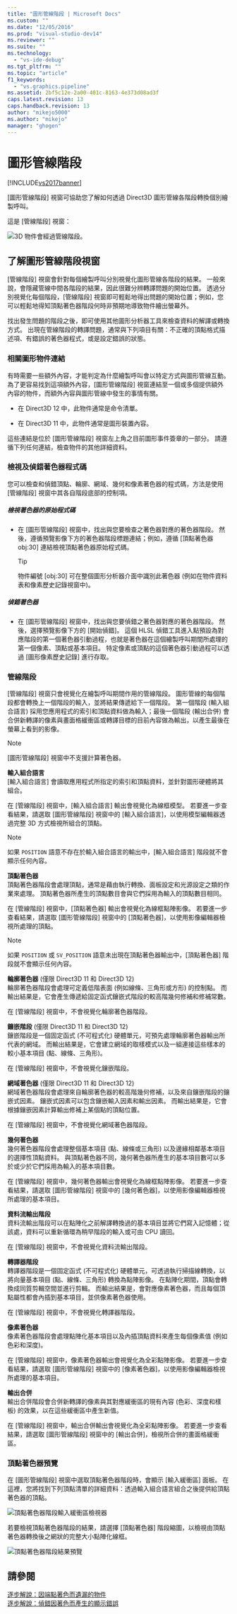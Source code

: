 ```yaml
---
title: "圖形管線階段 | Microsoft Docs"
ms.custom: ""
ms.date: "12/05/2016"
ms.prod: "visual-studio-dev14"
ms.reviewer: ""
ms.suite: ""
ms.technology: 
  - "vs-ide-debug"
ms.tgt_pltfrm: ""
ms.topic: "article"
f1_keywords: 
  - "vs.graphics.pipeline"
ms.assetid: 2bf5c12e-2a00-401c-8163-4e373d08ad3f
caps.latest.revision: 13
caps.handback.revision: 13
author: "mikejo5000"
ms.author: "mikejo"
manager: "ghogen"
---
```

# 圖形管線階段
[!INCLUDE[vs2017banner](../code-quality/includes/vs2017banner.md)]

\[圖形管線階段\] 視窗可協助您了解如何透過 Direct3D 圖形管線各階段轉換個別繪製呼叫。  
  
 這是 \[管線階段\] 視窗：  
  
 ![3D 物件會經過管線階段。](../debugger/media/gfx_diag_demo_pipeline_stages_orientation.png "gfx\_diag\_demo\_pipeline\_stages\_orientation")  
  
## 了解圖形管線階段視窗  
 \[管線階段\] 視窗會針對每個繪製呼叫分別視覺化圖形管線各階段的結果。  一般來說，會隱藏管線中間各階段的結果，因此很難分辨轉譯問題的開始位置。  透過分別視覺化每個階段，\[管線階段\] 視窗即可輕鬆地得出問題的開始位置；例如，您可以輕鬆地得知頂點著色器階段何時非預期地導致物件繪出螢幕外。  
  
 找出發生問題的階段之後，即可使用其他圖形分析器工具來檢查資料的解譯或轉換方式。  出現在管線階段的轉譯問題，通常與下列項目有關：不正確的頂點格式描述項、有錯誤的著色器程式，或是設定錯誤的狀態。  
  
### 相關圖形物件連結  
 有時需要一些額外內容，才能判定為什麼繪製呼叫會以特定方式與圖形管線互動。  為了更容易找到這項額外內容，\[圖形管線階段\] 視窗連結至一個或多個提供額外內容的物件，而額外內容與圖形管線中發生的事情有關。  
  
-   在 Direct3D 12 中，此物件通常是命令清單。  
  
-   在 Direct3D 11 中，此物件通常是圖形裝置內容。  
  
 這些連結是位於 \[圖形管線階段\] 視窗左上角之目前圖形事件簽章的一部分。  請遵循下列任何連結，檢查物件的其他詳細資料。  
  
### 檢視及偵錯著色器程式碼  
 您可以檢查和偵錯頂點、輪廓、網域、幾何和像素著色器的程式碼，方法是使用 \[管線階段\] 視窗中其各自階段底部的控制項。  
  
##### 檢視著色器的原始程式碼  
  
-   在 \[圖形管線階段\] 視窗中，找出與您要檢查之著色器對應的著色器階段。  然後，遵循預覽影像下方的著色器階段標題連結；例如，遵循 \[頂點著色器 obj:30\] 連結檢視頂點著色器原始程式碼。  
  
    > [!TIP]
    >  物件編號 \[obj:30\] 可在整個圖形分析器介面中識別此著色器 \(例如在物件資料表和像素歷史記錄視窗中\)。  
  
##### 偵錯著色器  
  
-   在 \[圖形管線階段\] 視窗中，找出與您要偵錯之著色器對應的著色器階段。  然後，選擇預覽影像下方的 \[開始偵錯\]。  這個 HLSL 偵錯工具進入點預設為對應階段的第一個著色器引動過程，也就是著色器在這個繪製呼叫期間所處理的第一個像素、頂點或基本項目。  特定像素或頂點的這個著色器引動過程可以透過 \[圖形像素歷史記錄\] 進行存取。  
  
### 管線階段  
 \[管線階段\] 視窗只會視覺化在繪製呼叫期間作用的管線階段。  圖形管線的每個階段都會轉換上一個階段的輸入，並將結果傳遞給下一個階段。  第一個階段 \(輸入組合語言\) 採用您應用程式的索引和頂點資料做為輸入；最後一個階段 \(輸出合併\) 會合併新轉譯的像素與畫面格緩衝區或轉譯目標的目前內容做為輸出，以產生最後在螢幕上看到的影像。  
  
> [!NOTE]
>  \[圖形管線階段\] 視窗中不支援計算著色器。  
  
 **輸入組合語言**  
 \[輸入組合語言\] 會讀取應用程式所指定的索引和頂點資料，並針對圖形硬體將其組合。  
  
 在 \[管線階段\] 視窗中，\[輸入組合語言\] 輸出會視覺化為線框模型。  若要進一步查看結果，請選取 \[圖形管線階段\] 視窗中的 \[輸入組合語言\]，以使用模型編輯器透過完整 3D 方式檢視所組合的頂點。  
  
> [!NOTE]
>  如果 `POSITION` 語意不存在於輸入組合語言的輸出中，\[輸入組合語言\] 階段就不會顯示任何內容。  
  
 **頂點著色器**  
 頂點著色器階段會處理頂點，通常是藉由執行轉換、面板設定和光源設定之類的作業來處理。  頂點著色器所產生的頂點數目會與它們採用為輸入的頂點數目相同。  
  
 在 \[管線階段\] 視窗中，\[頂點著色器\] 輸出會視覺化為線框點陣影像。  若要進一步查看結果，請選取 \[圖形管線階段\] 視窗中的 \[頂點著色器\]，以使用影像編輯器檢視所處理的頂點。  
  
> [!NOTE]
>  如果 `POSITION` 或 `SV_POSITION` 語意未出現在頂點著色器輸出中，\[頂點著色器\] 階段就不會顯示任何內容。  
  
 **輪廓著色器** \(僅限 Direct3D 11 和 Direct3D 12\)  
 輪廓著色器階段會處理可定義低階表面 \(例如線條、三角形或方形\) 的控制點。  而輸出結果是，它會產生傳遞給固定函式鑲嵌式階段的較高階幾何修補和修補常數。  
  
 在 \[管線階段\] 視窗中，不會視覺化輪廓著色器階段。  
  
 **鑲嵌階段** \(僅限 Direct3D 11 和 Direct3D 12\)  
 鑲嵌階段是一個固定函式 \(不可程式化\) 硬體單元，可預先處理輪廓著色器輸出所代表的網域。  而輸出結果是，它會建立網域的取樣模式以及一組連接這些樣本的較小基本項目 \(點、線條、三角形\)。  
  
 在 \[管線階段\] 視窗中，不會視覺化鑲嵌階段。  
  
 **網域著色器** \(僅限 Direct3D 11 和 Direct3D 12\)  
 網域著色器階段會處理來自輪廓著色器的較高階幾何修補，以及來自鑲嵌階段的鑲嵌式因素。  鑲嵌式因素可以包含鑲嵌輸入因素和輸出因素。  而輸出結果是，它會根據鑲嵌因素計算輸出修補上某個點的頂點位置。  
  
 在 \[管線階段\] 視窗中，不會視覺化網域著色器階段。  
  
 **幾何著色器**  
 幾何著色器階段會處理整個基本項目 \(點、線條或三角形\) 以及邊緣相鄰基本項目的選擇性頂點資料。  與頂點著色器不同，幾何著色器所產生的基本項目數可以多於或少於它們採用為輸入的基本項目數。  
  
 在 \[管線階段\] 視窗中，幾何著色器輸出會視覺化為線框點陣影像。  若要進一步查看結果，請選取 \[圖形管線階段\] 視窗中的 \[幾何著色器\]，以使用影像編輯器檢視所處理的基本項目。  
  
 **資料流輸出階段**  
 資料流輸出階段可以在點陣化之前解譯轉換過的基本項目並將它們寫入記憶體；從該處，資料可以重新循環為稍早階段的輸入或可由 CPU 讀回。  
  
 在 \[管線階段\] 視窗中，不會視覺化資料流輸出階段。  
  
 **轉譯器階段**  
 轉譯器階段是一個固定函式 \(不可程式化\) 硬體單元，可透過執行掃描線轉換，以將向量基本項目 \(點、線條、三角形\) 轉換為點陣影像。  在點陣化期間，頂點會轉換成同質剪輯空間並進行剪輯。  而輸出結果是，會對應像素著色器，而且每個頂點屬性都會內插到基本項目，並供像素著色器使用。  
  
 在 \[管線階段\] 視窗中，不會視覺化轉譯器階段。  
  
 **像素著色器**  
 像素著色器階段會處理點陣化基本項目以及內插頂點資料來產生每個像素值 \(例如色彩和深度\)。  
  
 在 \[管線階段\] 視窗中，像素著色器輸出會視覺化為全彩點陣影像。  若要進一步查看結果，請選取 \[圖形管線階段\] 視窗中的 \[像素著色器\]，以使用影像編輯器檢視所處理的基本項目。  
  
 **輸出合併**  
 輸出合併階段會合併新轉譯的像素與其對應緩衝區的現有內容 \(色彩、深度和樣板\) 的效果，以在這些緩衝區中產生新值。  
  
 在 \[管線階段\] 視窗中，輸出合併輸出會視覺化為全彩點陣影像。  若要進一步查看結果，請選取 \[圖形管線階段\] 視窗中的 \[輸出合併\]，檢視所合併的畫面格緩衝區。  
  
### 頂點著色器預覽  
 在 \[圖形管線階段\] 視窗中選取頂點著色器階段時，會顯示 \[輸入緩衝區\] 面板。  在這裡，您將找到下列頂點清單的詳細資料：透過輸入組合語言組合之後提供給頂點著色器的頂點。  
  
 ![頂點著色器階段輸入緩衝區檢視器](../debugger/media/gfx_diag_vertex_shader_inbuffers.png "gfx\_diag\_vertex\_shader\_inbuffers")  
  
 若要檢視頂點著色器階段的結果，請選擇 \[頂點著色器\] 階段縮圖，以檢視由頂點著色器轉換後之網狀的完整大小點陣化線框。  
  
 ![頂點著色器階段結果預覽](~/docs/debugger/graphics/media/gfx_diag_vertex_shader_preview.png "gfx\_diag\_vertex\_shader\_preview")  
  
## 請參閱  
 [逐步解說：因端點著色而遺漏的物件](../debugger/walkthrough-missing-objects-due-to-vertex-shading.md)   
 [逐步解說：偵錯因著色而產生的顯示錯誤](../debugger/walkthrough-debugging-rendering-errors-due-to-shading.md)
